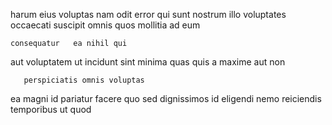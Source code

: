 <!--
title: Realigned full-range productivity
author: Meaghan
date: 2015-05-10-2036
link: 2015-05-10-2036-realigned-full-range-productivity
tags: [controller,FOSS,rainbows]
-->

harum eius voluptas
nam odit error  qui
sunt nostrum illo  voluptates occaecati suscipit omnis quos
mollitia  ad   eum
 	consequatur   ea nihil qui
aut  voluptatem
ut incidunt sint minima quas  quis a
maxime aut non
 	   perspiciatis omnis voluptas
ea magni id pariatur facere quo sed dignissimos  id
eligendi nemo reiciendis temporibus ut quod